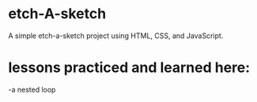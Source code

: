 # etch-A-sketch
A simple etch-a-sketch project using HTML, CSS, and JavaScript.

# lessons practiced and learned here:
-a nested loop 

